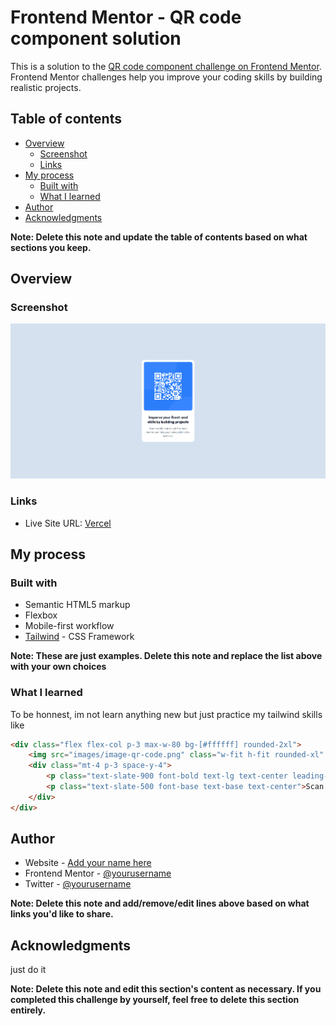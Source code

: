 # Frontend Mentor - QR code component solution

This is a solution to the [QR code component challenge on Frontend Mentor](https://www.frontendmentor.io/challenges/qr-code-component-iux_sIO_H). Frontend Mentor challenges help you improve your coding skills by building realistic projects. 

## Table of contents

- [Overview](#overview)
  - [Screenshot](#screenshot)
  - [Links](#links)
- [My process](#my-process)
  - [Built with](#built-with)
  - [What I learned](#what-i-learned)
- [Author](#author)
- [Acknowledgments](#acknowledgments)

**Note: Delete this note and update the table of contents based on what sections you keep.**

## Overview

### Screenshot

![](./screenshoot/image.png)



### Links

- Live Site URL: [Vercel](https://fementor-qr-2.vercel.app/)

## My process

### Built with

- Semantic HTML5 markup
- Flexbox
- Mobile-first workflow
- [Tailwind](https://tailwindcss.com/) - CSS Framework


**Note: These are just examples. Delete this note and replace the list above with your own choices**

### What I learned

To be honnest, im not learn anything new but just practice my tailwind skills like
```html
<div class="flex flex-col p-3 max-w-80 bg-[#ffffff] rounded-2xl">
	<img src="images/image-qr-code.png" class="w-fit h-fit rounded-xl" alt="">
	<div class="mt-4 p-3 space-y-4">
		<p class="text-slate-900 font-bold text-lg text-center leading-tight">Imporve your front-end skills by building projects</p>
		<p class="text-slate-500 font-base text-base text-center">Scan the QR code to visit Frontend Mentor and take your coding skills to the next level</p>
	</div>
</div>
```

## Author

- Website - [Add your name here](https://www.your-site.com)
- Frontend Mentor - [@yourusername](https://www.frontendmentor.io/profile/yourusername)
- Twitter - [@yourusername](https://www.twitter.com/yourusername)

**Note: Delete this note and add/remove/edit lines above based on what links you'd like to share.**

## Acknowledgments

just do it

**Note: Delete this note and edit this section's content as necessary. If you completed this challenge by yourself, feel free to delete this section entirely.**
